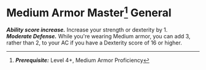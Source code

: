 # Medium Armor Master[^1] <span class="md-tag">General<span>
***Ability score increase.*** Increase your strength or dexterity by 1.<br>
***Moderate Defense.*** While you're wearing Medium armor, you can add 3, rather than 2, to your AC if you have a Dexterity score of 16 or higher.

[^1]: ***Prerequisite:*** Level 4+, Medium Armor Proficiency